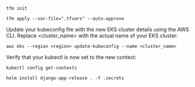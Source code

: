 `tfm init`


`tfm apply --var-file=".tfvars" --auto-approve`


Update your kubeconfig file with the new EKS cluster details using the AWS CLI. Replace <cluster_name> with the actual name of your EKS cluster:

`aws eks --region <region> update-kubeconfig --name <cluster_name>`


Verify that your kubectl is now set to the new context:

`kubectl config get-contexts`


`helm install django-app-release . -f .secrets`